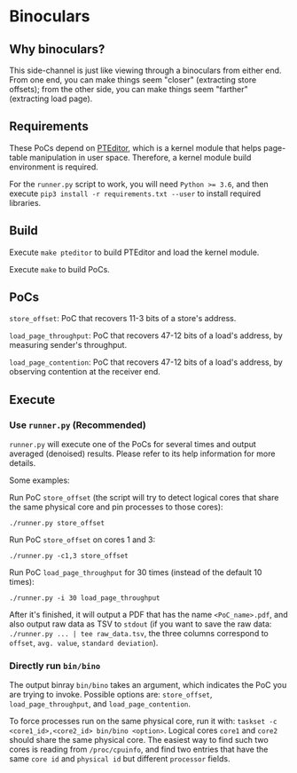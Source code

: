 # Binoculars

## Why binoculars?
This side-channel is just like viewing through a binoculars from either end.
From one end, you can make things seem "closer" (extracting store offsets);
from the other side, you can make things seem "farther" (extracting load page).

## Requirements
These PoCs depend on [PTEditor](https://github.com/misc0110/PTEditor),
which is a kernel module that helps page-table manipulation in user space.
Therefore, a kernel module build environment is required.

For the `runner.py` script to work, you will need
`Python >= 3.6`, and then execute
`pip3 install -r requirements.txt --user`
to install required libraries.

## Build
Execute `make pteditor` to build PTEditor and load the kernel module.

Execute `make` to build PoCs.

## PoCs
`store_offset`: PoC that recovers 11-3 bits of a store's address.

`load_page_throughput`: PoC that recovers 47-12 bits of a load's address,
by measuring sender's throughput.

`load_page_contention`: PoC that recovers 47-12 bits of a load's address,
by observing contention at the receiver end.

## Execute
### Use `runner.py` (Recommended)
`runner.py` will execute one of the PoCs for several times and output averaged
(denoised) results. Please refer to its help information for more details.

Some examples:

Run PoC `store_offset`
(the script will try to detect logical cores that share the same physical core
and pin processes to those cores):

```./runner.py store_offset```

Run PoC `store_offset` on cores 1 and 3:

```./runner.py -c1,3 store_offset```

Run PoC `load_page_throughput` for 30 times (instead of the default 10 times):

```./runner.py -i 30 load_page_throughput```

After it's finished, it will output a PDF that has the name `<PoC_name>.pdf`,
and also output raw data as TSV to `stdout`
(if you want to save the raw data: `./runner.py ... | tee raw_data.tsv`,
the three columns correspond to `offset`, `avg. value`, `standard deviation`).

### Directly run `bin/bino`
The output binray `bin/bino` takes an argument,
which indicates the PoC you are trying to invoke.
Possible options are: `store_offset`, `load_page_throughput`, and `load_page_contention`.

To force processes run on the same physical core,
run it with:
```taskset -c <core1_id>,<core2_id> bin/bino <option>```.
Logical cores `core1` and `core2` should share the same physical core.
The easiest way to find such two cores is reading from `/proc/cpuinfo`,
and find two entries that have the same `core id` and `physical id` but
different `processor` fields.
